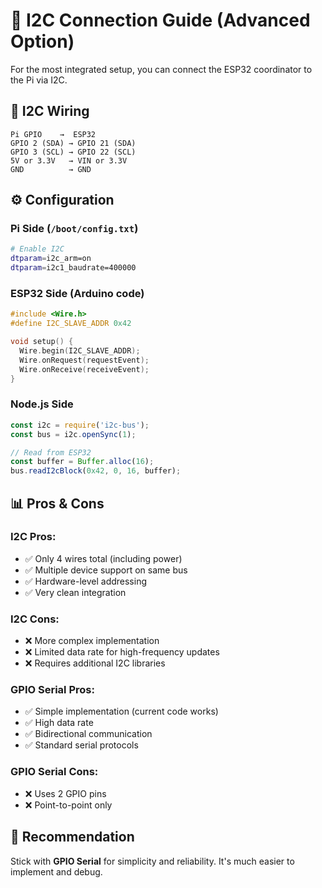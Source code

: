 # 🔗 I2C Connection Guide (Advanced Option)

For the most integrated setup, you can connect the ESP32 coordinator to the Pi via I2C.

## 🔌 **I2C Wiring**
```
Pi GPIO    →  ESP32
GPIO 2 (SDA) → GPIO 21 (SDA)
GPIO 3 (SCL) → GPIO 22 (SCL)  
5V or 3.3V   → VIN or 3.3V
GND          → GND
```

## ⚙️ **Configuration**

### Pi Side (`/boot/config.txt`)
```bash
# Enable I2C
dtparam=i2c_arm=on
dtparam=i2c1_baudrate=400000
```

### ESP32 Side (Arduino code)
```cpp
#include <Wire.h>
#define I2C_SLAVE_ADDR 0x42

void setup() {
  Wire.begin(I2C_SLAVE_ADDR);
  Wire.onRequest(requestEvent);
  Wire.onReceive(receiveEvent);
}
```

### Node.js Side
```javascript
const i2c = require('i2c-bus');
const bus = i2c.openSync(1);

// Read from ESP32
const buffer = Buffer.alloc(16);
bus.readI2cBlock(0x42, 0, 16, buffer);
```

## 📊 **Pros & Cons**

### I2C Pros:
- ✅ Only 4 wires total (including power)
- ✅ Multiple device support on same bus
- ✅ Hardware-level addressing
- ✅ Very clean integration

### I2C Cons:
- ❌ More complex implementation
- ❌ Limited data rate for high-frequency updates
- ❌ Requires additional I2C libraries

### GPIO Serial Pros:
- ✅ Simple implementation (current code works)
- ✅ High data rate
- ✅ Bidirectional communication
- ✅ Standard serial protocols

### GPIO Serial Cons:
- ❌ Uses 2 GPIO pins
- ❌ Point-to-point only

## 🎯 **Recommendation**
Stick with **GPIO Serial** for simplicity and reliability. It's much easier to implement and debug.